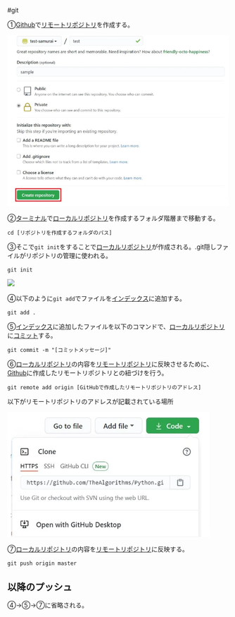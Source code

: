 #git 

①[Github](../01_Inbox/Github.md)で[リモートリポジトリ](../01_Inbox/リモートリポジトリ.md)を作成する。  
  
  ![](../02_Extra/リモートリポジトリ作成.png)

②[ターミナル](../01_Inbox/ターミナル.md)で[ローカルリポジトリ](../01_Inbox/ローカルリポジトリ.md)を作成するフォルダ階層まで移動する。

```
cd [リポジトリを作成するフォルダのパス]
```

③そこで`git init`をすることで[ローカルリポジトリ](../01_Inbox/ローカルリポジトリ.md)が作成される。.git隠しファイルがリポジトリの管理に使われる。

```
git init
```

![](ローカルリポジトリの隠しファイル.png)

④以下のように`git add`でファイルを[インデックス](../01_Inbox/インデックス.md)に追加する。
```
git add .
```

⑤[インデックス](../01_Inbox/インデックス.md)に追加したファイルを以下のコマンドで、[ローカルリポジトリ](../01_Inbox/ローカルリポジトリ.md)に[コミット](../01_Inbox/コミット.md)する。

```
git commit -m "[コミットメッセージ]"
```

⑥[ローカルリポジトリ](../01_Inbox/ローカルリポジトリ.md)の内容を[リモートリポジトリ](../01_Inbox/リモートリポジトリ.md)に反映させるために、[Github](../01_Inbox/Github.md)に作成したリモートリポジトリとの紐づけを行う。

```
git remote add origin [GitHubで作成したリモートリポジトリのアドレス]
```

以下がリモートリポジトリのアドレスが記載されている場所

![](../02_Extra/gitgubのアドレス.png)

⑦[ローカルリポジトリ](../01_Inbox/ローカルリポジトリ.md)の内容を[リモートリポジトリ](../01_Inbox/リモートリポジトリ.md)に反映する。

```
git push origin master
```

## 以降のプッシュ
④→⑤→⑦に省略される。

